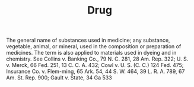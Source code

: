 ---
title: Drug
letter: D
permalink: "/definitions/bld-drug.html"
body: The general name of substances used in medicine; any substance, vegetable, animal,
  or mineral, used in the composition or preparation of medicines. The term is also
  applied to materials used in dyeing and in chemistry. See Collins v. Banking Co.,
  79 N. C. 281, 28 Am. Rep. 322; U. S. v. Merck, 66 Fed. 251, 13 C. C. A. 432; Cowl
  v. U. S. (C. C.) 124 Fed. 475; Insurance Co. v. Flem-ming, 65 Ark. 54, 44 S. W.
  464, 39 L. R. A. 789, 67 Am. St. Rep. 900; Gault v. State, 34 Ga 533
published_at: '2018-07-07'
source: Black's Law Dictionary 2nd Ed (1910)
layout: post
---